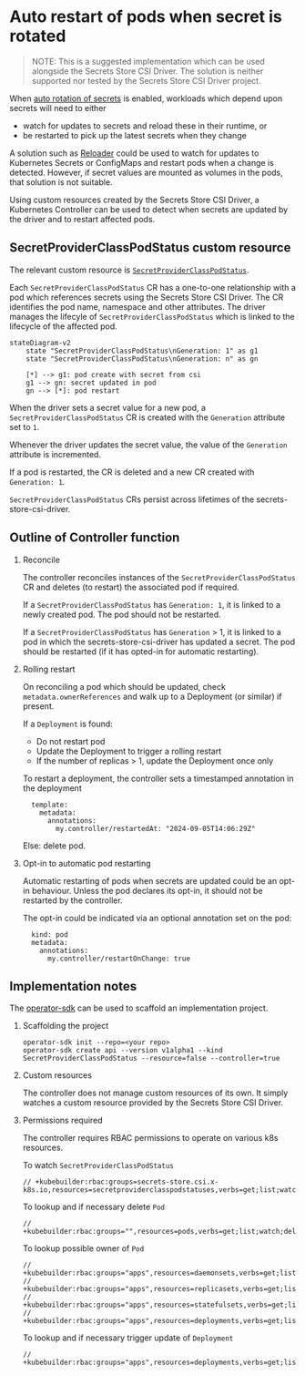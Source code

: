 # Auto restart of pods when secret is rotated

> NOTE: This is a suggested implementation which can be used alongside the Secrets Store CSI Driver. The solution is neither supported nor tested by the Secrets Store CSI Driver project.

When [auto rotation of secrets](./secret-auto-rotation.md) is enabled, workloads which depend upon secrets will need to either 
- watch for updates to secrets and reload these in their runtime, or
- be restarted to pick up the latest secrets when they change

A solution such as [Reloader](https://github.com/stakater/Reloader) could be used to watch for updates to Kubernetes Secrets or ConfigMaps and restart pods when a change is detected. However, if secret values are mounted as volumes in the pods, that solution is not suitable.

Using custom resources created by the Secrets Store CSI Driver, a Kubernetes Controller can be used to detect when secrets are updated by the driver and to restart affected pods.

## SecretProviderClassPodStatus custom resource

The relevant custom resource is [`SecretProviderClassPodStatus`](https://secrets-store-csi-driver.sigs.k8s.io/concepts#secretproviderclasspodstatus).

Each `SecretProviderClassPodStatus` CR has a one-to-one relationship with a pod which references secrets using the Secrets Store CSI Driver. The CR identifies the pod name, namespace and other attributes. The driver manages the lifecyle of `SecretProviderClassPodStatus` which is linked to the lifecycle of the affected pod.

```mermaid
stateDiagram-v2
    state "SecretProviderClassPodStatus\nGeneration: 1" as g1
    state "SecretProviderClassPodStatus\nGeneration: n" as gn

    [*] --> g1: pod create with secret from csi
    g1 --> gn: secret updated in pod
    gn --> [*]: pod restart
```

When the driver sets a secret value for a new pod, a `SecretProviderClassPodStatus` CR is created with the `Generation` attribute set to `1`. 

Whenever the driver updates the secret value, the value of the `Generation` attribute is incremented.

If a pod is restarted, the CR is deleted and a new CR created with `Generation: 1`.

`SecretProviderClassPodStatus` CRs persist across lifetimes of the secrets-store-csi-driver.

## Outline of Controller function

1. Reconcile

    The controller reconciles instances of the `SecretProviderClassPodStatus` CR and deletes (to restart) the associated pod if required.

    If a `SecretProviderClassPodStatus` has `Generation: 1`, it is linked to a newly created pod. The pod should not be restarted.

    If a `SecretProviderClassPodStatus` has `Generation` > 1, it is linked to a pod in which the secrets-store-csi-driver has updated a secret. The pod should be restarted (if it has opted-in for automatic restarting).

1. Rolling restart

    On reconciling a pod which should be updated, check `metadata.ownerReferences` and walk up to a Deployment (or similar) if present.

    If a `Deployment` is found:

    - Do not restart pod
    - Update the Deployment to trigger a rolling restart
    - If the number of replicas > 1, update the Deployment once only

    To restart a deployment, the controller sets a timestamped annotation in the deployment

    ```
      template:
        metadata:
          annotations:
            my.controller/restartedAt: "2024-09-05T14:06:29Z"
    ```

    Else: delete pod.

1. Opt-in to automatic pod restarting

    Automatic restarting of pods when secrets are updated could be an opt-in behaviour. Unless the pod declares its opt-in, it should not be restarted by the controller.

    The opt-in could be indicated via an optional annotation set on the pod:
    ```
      kind: pod
      metadata:
        annotations:
          my.controller/restartOnChange: true
    ```

## Implementation notes

The [operator-sdk](https://github.com/operator-framework/operator-sdk) can be used to scaffold an implementation project.

1. Scaffolding the project

    ```
    operator-sdk init --repo=<your repo>
    operator-sdk create api --version v1alpha1 --kind SecretProviderClassPodStatus --resource=false --controller=true
    ```

1. Custom resources

    The controller does not manage custom resources of its own. It simply watches a custom resource provided by the Secrets Store CSI Driver.

1. Permissions required

    The controller requires RBAC permissions to operate on various k8s resources.

    To watch `SecretProviderClassPodStatus`
    ```
    // +kubebuilder:rbac:groups=secrets-store.csi.x-k8s.io,resources=secretproviderclasspodstatuses,verbs=get;list;watch
    ```

    To lookup and if necessary delete `Pod`
    ```
    // +kubebuilder:rbac:groups="",resources=pods,verbs=get;list;watch;delete
    ```

    To lookup possible owner of `Pod`
    ```
    // +kubebuilder:rbac:groups="apps",resources=daemonsets,verbs=get;list;watch
    // +kubebuilder:rbac:groups="apps",resources=replicasets,verbs=get;list;watch
    // +kubebuilder:rbac:groups="apps",resources=statefulsets,verbs=get;list;watch
    // +kubebuilder:rbac:groups="apps",resources=deployments,verbs=get;list;watch
    ```

    To lookup and if necessary trigger update of `Deployment`
    ```
    // +kubebuilder:rbac:groups="apps",resources=deployments,verbs=get;list;watch;update
    ```
